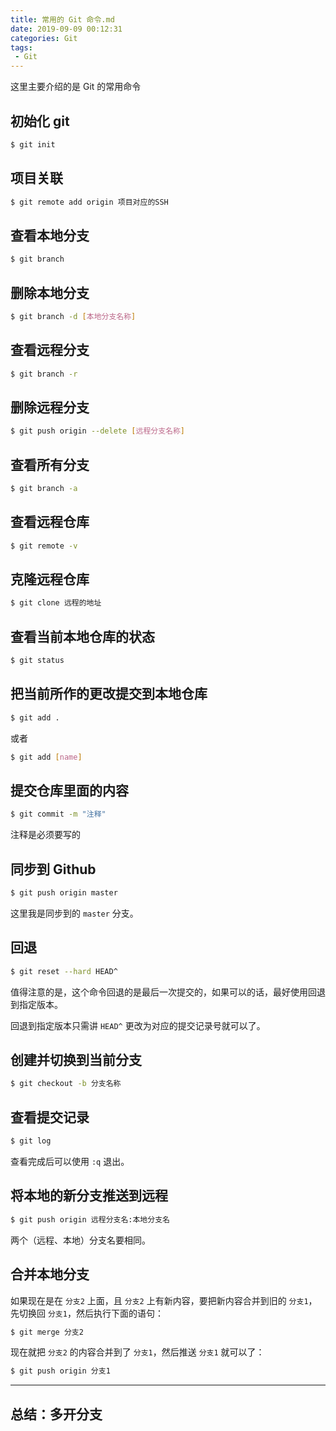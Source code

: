 ```yaml
---
title: 常用的 Git 命令.md
date: 2019-09-09 00:12:31
categories: Git
tags:
 - Git
---
```


这里主要介绍的是 Git 的常用命令
<!--more-->

## 初始化 git

```bash
$ git init
```

## 项目关联

```bash
$ git remote add origin 项目对应的SSH
```

## 查看本地分支

```bash
$ git branch
```

## 删除本地分支

```bash
$ git branch -d [本地分支名称]
```

## 查看远程分支

```bash
$ git branch -r
```

## 删除远程分支

```bash
$ git push origin --delete [远程分支名称]
```

## 查看所有分支

```bash
$ git branch -a
```

## 查看远程仓库

```bash
$ git remote -v
```

## 克隆远程仓库

```bash
$ git clone 远程的地址
```

## 查看当前本地仓库的状态

```bash
$ git status
```

## 把当前所作的更改提交到本地仓库

```bash
$ git add .
```

或者

```bash
$ git add [name]
```

## 提交仓库里面的内容

```bash
$ git commit -m "注释"
```

注释是必须要写的

## 同步到 Github

```bash
$ git push origin master
```

这里我是同步到的 `master` 分支。

## 回退

```bash
$ git reset --hard HEAD^
```

值得注意的是，这个命令回退的是最后一次提交的，如果可以的话，最好使用回退到指定版本。

回退到指定版本只需讲 `HEAD^` 更改为对应的提交记录号就可以了。

## 创建并切换到当前分支

```bash
$ git checkout -b 分支名称
```

## 查看提交记录

```bash
$ git log
```

查看完成后可以使用 `:q` 退出。

## 将本地的新分支推送到远程

```bash
$ git push origin 远程分支名:本地分支名
```

两个（远程、本地）分支名要相同。

## 合并本地分支

如果现在是在 `分支2` 上面，且 `分支2` 上有新内容，要把新内容合并到旧的 `分支1`，先切换回 `分支1`，然后执行下面的语句：

```bash
$ git merge 分支2
```

现在就把 `分支2` 的内容合并到了 `分支1`，然后推送 `分支1` 就可以了：

```bash
$ git push origin 分支1
```

---

## 总结：多开分支